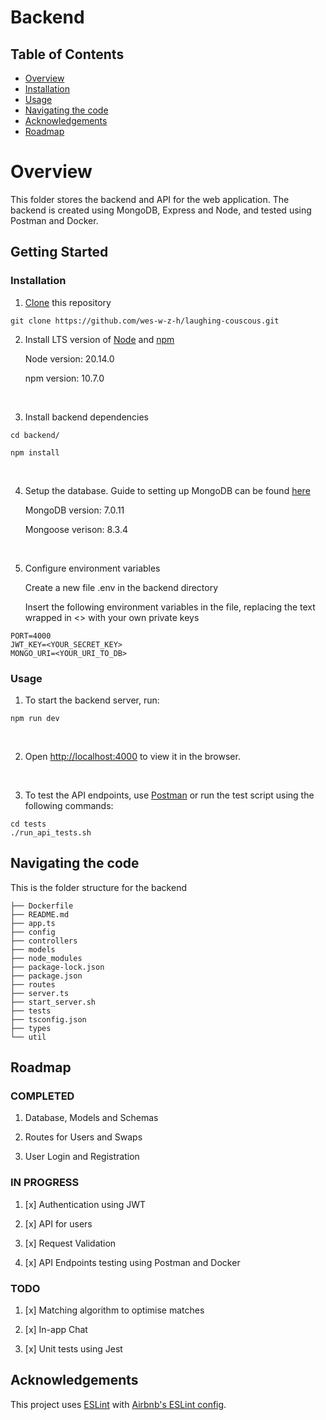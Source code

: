 # Backend

## Table of Contents

- [Overview](#overview)
- [Installation](#installation)
- [Usage](#usage)
- [Navigating the code](#Navigating-the-code)
- [Acknowledgements](#acknowledgements)
- [Roadmap](#roadmap)

# Overview

This folder stores the backend and API for the web application. The backend is created using MongoDB, Express and Node, and
tested using Postman and Docker.

## Getting Started

### Installation

1. [Clone](https://docs.github.com/en/get-started/getting-started-with-git/about-remote-repositories) this repository

```console
git clone https://github.com/wes-w-z-h/laughing-couscous.git
```

2.  Install LTS version of [Node](https://nodejs.org/en) and [npm](https://docs.npmjs.com/downloading-and-installing-node-js-and-npm)

    Node version: 20.14.0

    npm version: 10.7.0

<br />

3.  Install backend dependencies

```console
cd backend/
```

```console
npm install
```

<br />

4. Setup the database. Guide to setting up MongoDB can be found [here](https://www.mongodb.com/docs/manual/tutorial/getting-started/)

   MongoDB version: 7.0.11

   Mongoose verison: 8.3.4

<br />

5. Configure environment variables

   Create a new file .env in the backend directory

   Insert the following environment variables in the file, replacing the text wrapped in <> with your own private keys

```console
PORT=4000
JWT_KEY=<YOUR_SECRET_KEY>
MONGO_URI=<YOUR_URI_TO_DB>
```

### Usage

1. To start the backend server, run:

```console
npm run dev
```

<br />

2. Open [http://localhost:4000](http://localhost:4000) to view it in the browser.

<br />

3. To test the API endpoints, use [Postman](https://learning.postman.com/docs/getting-started/overview/)
   or run the test script using the following commands:

```console
cd tests
./run_api_tests.sh
```

## Navigating the code

This is the folder structure for the backend

```console
├── Dockerfile
├── README.md
├── app.ts
├── config
├── controllers
├── models
├── node_modules
├── package-lock.json
├── package.json
├── routes
├── server.ts
├── start_server.sh
├── tests
├── tsconfig.json
├── types
└── util
```

## Roadmap

### COMPLETED

1.  Database, Models and Schemas

2.  Routes for Users and Swaps

3.  User Login and Registration

### IN PROGRESS

1. [x] Authentication using JWT

2. [x] API for users

3. [x] Request Validation

4. [x] API Endpoints testing using Postman and Docker

### TODO

1. [x] Matching algorithm to optimise matches

2. [x] In-app Chat

3. [x] Unit tests using Jest

## Acknowledgements

This project uses [ESLint](https://eslint.org/) with [Airbnb's ESLint config](https://www.npmjs.com/package/eslint-config-airbnb-typescript).
